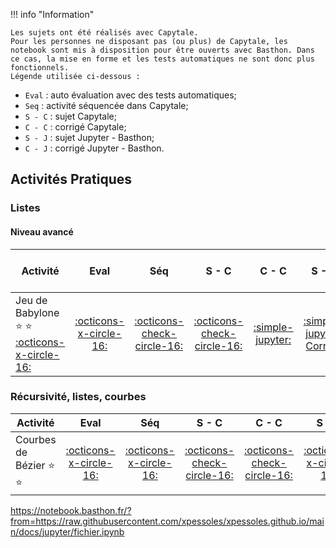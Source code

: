 !!! info "Information"

    Les sujets ont été réalisés avec Capytale. 
    Pour les personnes ne disposant pas (ou plus) de Capytale, les notebook sont mis à disposition pour être ouverts avec Basthon. Dans ce cas, la mise en forme et les tests automatiques ne sont donc plus fonctionnels. 
    Légende utilisée ci-dessous : 
* `Eval` : auto évaluation avec des tests automatiques;
* `Seq` : activité séquencée dans Capytale;
* `S - C` : sujet Capytale; 
* `C - C` : corrigé Capytale; 
* `S - J` : sujet Jupyter - Basthon; 
* `C - J` : corrigé Jupyter - Basthon.
 
 
## Activités Pratiques


### Listes
#### Niveau avancé

| Activité |  Eval | Séq | S - C | C - C | S - J | C - J |
| -------- |  :--: | :------: | :-------: | :---------: | :-------: | :---------: |
| Jeu de Babylone :star: :star:  [:octicons-x-circle-16:]() | [:octicons-x-circle-16:]() | [:octicons-check-circle-16:](https://capytale2.ac-paris.fr/web/c/6f2c-3515792) | [:octicons-check-circle-16:](https://capytale2.ac-paris.fr/web/c/a4ce-3516429) | [:simple-jupyter:]( https://notebook.basthon.fr/?from=https://raw.githubusercontent.com/xpessoles/xpessoles.github.io/main/docs/jupyter/DM_Jeu_de_Babylone_Sujet.ipynb) | [:simple-jupyter: Corrigé]() |


### Récursivité, listes, courbes
| Activité |  Eval | Séq | S - C | C - C | S - J | C - J |
| -------- |  :--: | :------: | :-------: | :---------: | :-------: | :---------: |
| Courbes de Bézier :star: :star: | [:octicons-x-circle-16:]() | [:octicons-x-circle-16:]() | [:octicons-check-circle-16:](https://capytale2.ac-paris.fr/web/c/a61e-3509651) | [:octicons-check-circle-16:](https://capytale2.ac-paris.fr/web/c/2095-3509679) | [:octicons-x-circle-16:]() | [:simple-jupyter: Corrigé](https://notebook.basthon.fr/?from=https://raw.githubusercontent.com/xpessoles/xpessoles.github.io/main/docs/jupyter/DS_Courbe_de_Bezier_Corrige.ipynb) |


https://notebook.basthon.fr/?from=https://raw.githubusercontent.com/xpessoles/xpessoles.github.io/main/docs/jupyter/fichier.ipynb

